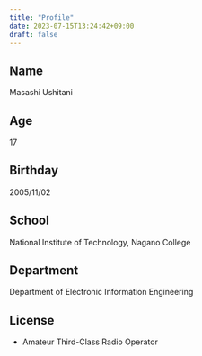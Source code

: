```yaml
---
title: "Profile"
date: 2023-07-15T13:24:42+09:00
draft: false
---
```

## Name
Masashi Ushitani

## Age
17

## Birthday
2005/11/02

## School
National Institute of Technology, Nagano College

## Department
Department of Electronic Information Engineering

## License
- Amateur Third-Class Radio Operator


